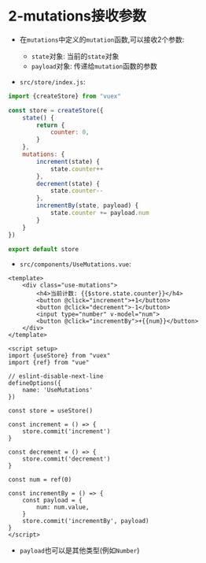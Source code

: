 # 2-mutations接收参数

- 在`mutations`中定义的`mutation`函数,可以接收2个参数:
  - `state`对象: 当前的`state`对象
  - `payload`对象: 传递给`mutation`函数的参数

- `src/store/index.js`:

```javascript
import {createStore} from "vuex"

const store = createStore({
    state() {
        return {
            counter: 0,
        }
    },
    mutations: {
        increment(state) {
            state.counter++
        },
        decrement(state) {
            state.counter--
        },
        incrementBy(state, payload) {
            state.counter += payload.num
        }
    }
})

export default store
```

- `src/components/UseMutations.vue`:

```vue
<template>
    <div class="use-mutations">
        <h4>当前计数: {{$store.state.counter}}</h4>
        <button @click="increment">+1</button>
        <button @click="decrement">-1</button>
        <input type="number" v-model="num">
        <button @click="incrementBy">+{{num}}</button>
    </div>
</template>

<script setup>
import {useStore} from "vuex"
import {ref} from "vue"

// eslint-disable-next-line
defineOptions({
    name: 'UseMutations'
})

const store = useStore()

const increment = () => {
    store.commit('increment')
}

const decrement = () => {
    store.commit('decrement')
}

const num = ref(0)

const incrementBy = () => {
    const payload = {
        num: num.value,
    }
    store.commit('incrementBy', payload)
}
</script>
```

- `payload`也可以是其他类型(例如`Number`)